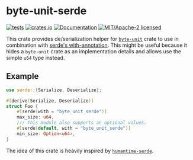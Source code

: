 # byte-unit-serde

[![tests](https://github.com/alekseysidorov/byte-unit-serde/actions/workflows/ci.yml/badge.svg)](https://github.com/alekseysidorov/byte-unit-serde/actions/workflows/ci.yml)
[![crates.io](https://img.shields.io/crates/v/byte-unit-serde.svg)](https://crates.io/crates/byte-unit-serde)
[![Documentation](https://docs.rs/byte-unit-serde/badge.svg)](https://docs.rs/byte-unit-serde)
[![MIT/Apache-2 licensed](https://img.shields.io/crates/l/byte-unit-serde)](./LICENSE)

<!-- ANCHOR: description -->

This crate provides de/serialization helper for [`byte-unit`] crate to use in combination with [serde's with-annotation]. This might be useful because it hides a `byte-unit` crate as an implementation details and allows use the simple `u64` type instead. 

## Example

```rust
use serde::{Serialize, Deserialize};

#[derive(Serialize, Deserialize)]
struct Foo {
    #[serde(with = "byte_unit_serde")]
    max_size: u64,
    /// This module also supports an optional values.
    #[serde(default, with = "byte_unit_serde")]
    min_size: Option<u64>,
}
```

[serde's with-annotation]: https://serde.rs/field-attrs.html#with
[`humantime-serde`]: https://github.com/jean-airoldie/humantime-serde

The idea of this crate is heavily inspired by [`humantime-serde`].

<!-- ANCHOR_END: description -->

[`byte-unit`]: https://github.com/magiclen/byte-unit

